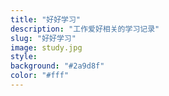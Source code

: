 ```yaml
---
title: "好好学习"
description: "工作爱好相关的学习记录"
slug: "好好学习"
image: study.jpg
style:
background: "#2a9d8f"
color: "#fff"
---
```

